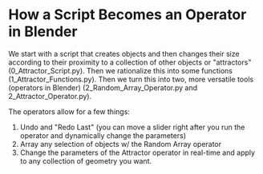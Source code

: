 # How a Script Becomes an Operator in Blender

We start with a script that creates objects and then changes their size according to their proximity to a collection of other objects or "attractors"(0_Attractor_Script.py). Then we rationalize this into some functions (1_Attractor_Functions.py). Then we turn this into two, more versatile tools (operators in Blender) (2_Random_Array_Operator.py and 2_Attractor_Operator.py).

The operators allow for a few things:
1. Undo and "Redo Last" (you can move a slider right after you run the operator and dynamically change the parameters)
2. Array any selection of objects w/ the Random Array operator
3. Change the parameters of the Attractor operator in real-time and apply to any collection of geometry you want.
